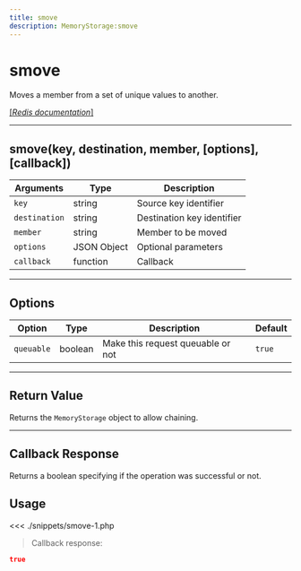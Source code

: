 ```yaml
---
title: smove
description: MemoryStorage:smove
---
```


# smove

Moves a member from a set of unique values to another.

[[_Redis documentation_]](https://redis.io/commands/smove)

---

## smove(key, destination, member, [options], [callback])

| Arguments     | Type        | Description                |
| ------------- | ----------- | -------------------------- |
| `key`         | string      | Source key identifier      |
| `destination` | string      | Destination key identifier |
| `member`      | string      | Member to be moved         |
| `options`     | JSON Object | Optional parameters        |
| `callback`    | function    | Callback                   |

---

## Options

| Option     | Type    | Description                       | Default |
| ---------- | ------- | --------------------------------- | ------- |
| `queuable` | boolean | Make this request queuable or not | `true`  |

---

## Return Value

Returns the `MemoryStorage` object to allow chaining.

---

## Callback Response

Returns a boolean specifying if the operation was successful or not.

## Usage

<<< ./snippets/smove-1.php

> Callback response:

```json
true
```
